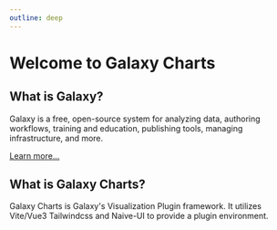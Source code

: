 ```yaml
---
outline: deep
---
```


# Welcome to Galaxy Charts

## What is Galaxy?

Galaxy is a free, open-source system for analyzing data, authoring workflows, training and education, publishing tools, managing infrastructure, and more.

<a href="https://galaxyproject.org">Learn more...</a>

## What is Galaxy Charts?

Galaxy Charts is Galaxy's Visualization Plugin framework. It utilizes Vite/Vue3 Tailwindcss and Naive-UI to provide a plugin environment.
